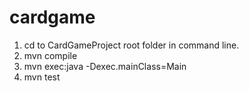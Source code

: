 # cardgame
1. cd to CardGameProject root folder in command line.
2. mvn compile
3. mvn exec:java -Dexec.mainClass=Main
4. mvn test
